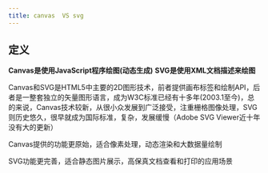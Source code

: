 ```yaml
---
title: canvas  VS svg
---
```


## 定义
**Canvas是使用JavaScript程序绘图(动态生成)**
**SVG是使用XML文档描述来绘图**

Canvas和SVG是HTML5中主要的2D图形技术，前者提供画布标签和绘制API，后者是一整套独立的矢量图形语言，成为W3C标准已经有十多年(2003.1至今)，总的来说，Canvas技术较新，从很小众发展到广泛接受，注重栅格图像处理，SVG则历史悠久，很早就成为国际标准，复杂，发展缓慢（Adobe SVG Viewer近十年没有大的更新）

Canvas提供的功能更原始，适合像素处理，动态渲染和大数据量绘制

SVG功能更完善，适合静态图片展示，高保真文档查看和打印的应用场景



